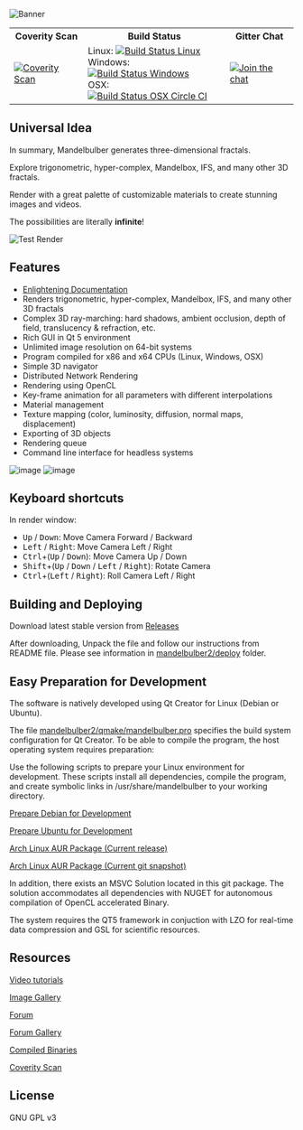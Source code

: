 ![Banner](https://raw.githubusercontent.com/buddhi1980/mandelbulber2/wiki/assets/images/mandelbulberBanner.png)
<table>
<tr>
    <th>Coverity Scan</th>
    <th>Build Status</th>
    <th>Gitter Chat</th>
</tr>
<tr>
    <td><a href="https://scan.coverity.com/projects/mandelbulber-v2">
        <img alt="Coverity Scan" src="https://scan.coverity.com/projects/4723/badge.svg?flat=1"></a></td>
    <td>
        Linux: <a href="https://travis-ci.org/buddhi1980/mandelbulber2">
                <img alt="Build Status Linux" src="https://travis-ci.org/buddhi1980/mandelbulber2.svg"></a></br>
        Windows: <a href="https://ci.appveyor.com/project/buddhi1980/mandelbulber2">
                <img alt="Build Status Windows" src="https://ci.appveyor.com/api/projects/status/urd2h30tu7reg4mp?svg=true"></a></br>
        OSX: <a href="https://circleci.com/gh/buddhi1980/mandelbulber2">
                <img alt="Build Status OSX Circle CI" src="https://circleci.com/gh/buddhi1980/mandelbulber2.svg?style=shield">
</a></td>
    </td>
    <td><a href="https://gitter.im/buddhi1980/mandelbulber2?utm_source=badge&utm_medium=badge&utm_campaign=pr-badge&utm_content=badge">
        <img alt="Join the chat" src="https://badges.gitter.im/Join%20Chat.svg"></a></td>
</tr>
</table>




## Universal Idea

In summary, Mandelbulber generates three-dimensional fractals.

Explore trigonometric, hyper-complex, Mandelbox, IFS, and many other 3D fractals.

Render with a great palette of customizable materials to create stunning images and videos.

The possibilities are literally **infinite**!

![Test Render](https://raw.githubusercontent.com/buddhi1980/mandelbulber2/wiki/assets/images/mandelbulberTestrender.jpg)

## Features

- [Enlightening Documentation](https://github.com/buddhi1980/mandelbulber_doc/)
- Renders trigonometric, hyper-complex, Mandelbox, IFS, and many other 3D fractals
- Complex 3D ray-marching: hard shadows, ambient occlusion, depth of field, translucency & refraction, etc.
- Rich GUI in Qt 5 environment
- Unlimited image resolution on 64-bit systems
- Program compiled for x86 and x64 CPUs (Linux, Windows, OSX)
- Simple 3D navigator
- Distributed Network Rendering
- Rendering using OpenCL
- Key-frame animation for all parameters with different interpolations
- Material management
- Texture mapping (color, luminosity, diffusion, normal maps, displacement)
- Exporting of 3D objects
- Rendering queue
- Command line interface for headless systems


![image](https://cloud.githubusercontent.com/assets/11696990/13788910/173cf11a-eae2-11e5-884e-f1d03924a5f3.png)
![image](https://cloud.githubusercontent.com/assets/11696990/16526853/a708e7e2-3fb3-11e6-8136-323bda493604.png)

## Keyboard shortcuts

In render window:

  - <kbd>Up</kbd> / <kbd>Down</kbd>: Move Camera Forward / Backward
  - <kbd>Left</kbd> / <kbd>Right</kbd>: Move Camera Left / Right
  - <kbd>Ctrl</kbd>+(<kbd>Up</kbd> / <kbd>Down</kbd>): Move Camera Up / Down
  - <kbd>Shift</kbd>+(<kbd>Up</kbd> / <kbd>Down</kbd> / <kbd>Left</kbd> / <kbd>Right</kbd>): Rotate Camera
  - <kbd>Ctrl</kbd>+(<kbd>Left</kbd> / <kbd>Right</kbd>): Roll Camera Left / Right

## Building and Deploying 

Download latest stable version from [Releases](https://github.com/buddhi1980/mandelbulber2/releases)

After downloading, Unpack the file and follow our instructions from README file.
Please see information in [mandelbulber2/deploy](mandelbulber2/deploy) folder.

## Easy Preparation for Development

The software is natively developed using Qt Creator for Linux (Debian or Ubuntu).

The file [mandelbulber2/qmake/mandelbulber.pro](https://github.com/buddhi1980/mandelbulber2/blob/master/mandelbulber2/qmake/mandelbulber.pro) specifies the build system configuration for Qt Creator. To be able to compile the program, the host operating system requires preparation:

Use the following scripts to prepare your Linux environment for development.
These scripts install all dependencies, compile the program, and create symbolic links in /usr/share/mandelbulber to your working directory.

[Prepare Debian for Development](https://github.com/buddhi1980/mandelbulber2/blob/master/mandelbulber2/tools/prepare_for_dev_debian_testing.sh)

[Prepare Ubuntu for Development](https://github.com/buddhi1980/mandelbulber2/blob/master/mandelbulber2/tools/prepare_for_dev_ubuntu.sh)

[Arch Linux AUR Package (Current release)](https://aur.archlinux.org/packages/mandelbulber2/)

[Arch Linux AUR Package (Current git snapshot)](https://aur.archlinux.org/packages/mandelbulber2-git/)

In addition, there exists an MSVC Solution located in this git package. The solution accommodates all dependencies with NUGET for autonomous compilation of OpenCL accelerated Binary.

The system requires the QT5 framework in conjuction with LZO for real-time data compression and GSL for scientific resources.

## Resources
[Video tutorials](https://www.youtube.com/playlist?list=PLOwamUnstvZF0Y9sjxvwHNvrHHF1ZzFql)

[Image Gallery](http://krzysztofmarczak.deviantart.com/gallery/)

[Forum](http://www.fractalforums.com/mandelbulber/)

[Forum Gallery](http://www.fractalforums.com/index.php?action=gallery;cat=51)

[Compiled Binaries](http://sourceforge.net/projects/mandelbulber/)

[Coverity Scan](http://scan.coverity.com/projects/4723?tab=overview)

## License

GNU GPL v3
